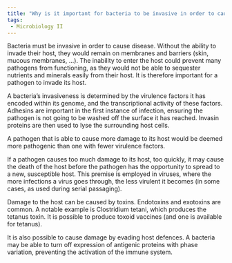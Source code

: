```yaml
---
title: "Why is it important for bacteria to be invasive in order to cause disease? Discuss the factors that contribute to a bacteria's invasiveness and ability to damage the host. "
tags:
 - Microbiology II
---
```

Bacteria must be invasive in order to cause disease. Without the ability to invade their host, they would remain on membranes and barriers (skin, mucous membranes, ...). The inability to enter the host could prevent many pathogens from functioning, as they would not be able to sequester nutrients and minerals easily from their host. It is therefore important for a pathogen to invade its host.  

A bacteria’s invasiveness is determined by the virulence factors it has encoded within its genome, and the transcriptional activity of these factors. Adhesins are important in the first instance of infection, ensuring the pathogen is not going to be washed off the surface it has reached. Invasin proteins are then used to lyse the surrounding host cells.  

A pathogen that is able to cause more damage to its host would be deemed more pathogenic than one with fewer virulence factors.  

If a pathogen causes too much damage to its host, too quickly, it may cause the death of the host before the pathogen has the opportunity to spread to a new, susceptible host. This premise is employed in viruses, where the more infections a virus goes through, the less virulent it becomes (in some cases, as used during serial passaging).  

Damage to the host can be caused by toxins. Endotoxins and exotoxins are common. A notable example is Clostridium tetani, which produces the tetanus toxin. It is possible to produce toxoid vaccines (and one is available for tetanus).  

It is also possible to cause damage by evading host defences. A bacteria may be able to turn off expression of antigenic proteins with phase variation, preventing the activation of the immune system.  
